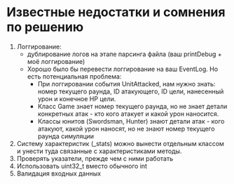 # **Известные недостатки и сомнения по решению**
1. Логгирование:
   - дублирование логов на этапе парсинга файла (ваш printDebug + моё логгирование)
   - Хорошо было бы перевести логгирование на ваш EventLog. Но есть потенциальная проблема:
      - При логгировании события UnitAttacked, нам нужно знать: номер текущего раунда, ID атакующего, ID цели, нанесенный урон и конечное HP цели.
      - Класс Game знает номер текущего раунда, но не знает детали конкретных атак - кто кого атакует и какой урон наносится. 
      - Классы юнитов (Swordsman, Hunter) знают детали атак - кого атакуют, какой урон наносят, но не знают номер текущего раунда симуляции
2. Систему характеристик (_stats) можно вынести отдельным классом и унести туда связанные с характеристиками методы.
3. Проверять указатели, прежде чем с ними работать
4. Использовать uint32_t вместо обычного int
5. Валидация входных данных  